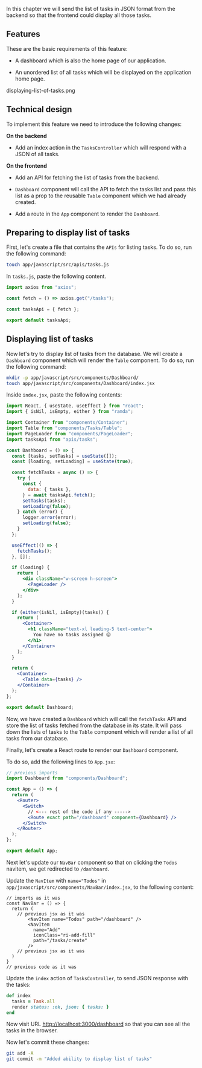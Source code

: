 In this chapter we will send the list of tasks in JSON format from the backend
so that the frontend could display all those tasks.

## Features

These are the basic requirements of this feature:

- A dashboard which is also the home page of our application.

- An unordered list of all tasks which will be displayed on the application home
  page.

<image>displaying-list-of-tasks.png</image>

## Technical design

To implement this feature we need to introduce the following changes:

**On the backend**

- Add an index action in the `TasksController` which will respond with a JSON of
  all tasks.

**On the frontend**

- Add an API for fetching the list of tasks from the backend.

- `Dashboard` component will call the API to fetch the tasks list and pass this
  list as a prop to the reusable `Table` component which we had already created.

- Add a route in the `App` component to render the `Dashboard`.

## Preparing to display list of tasks

First, let's create a file that contains the `APIs` for listing tasks. To do so,
run the following command:

```bash
touch app/javascript/src/apis/tasks.js
```

In `tasks.js`, paste the following content.

```js
import axios from "axios";

const fetch = () => axios.get("/tasks");

const tasksApi = { fetch };

export default tasksApi;
```

## Displaying list of tasks

Now let's try to display list of tasks from the database. We will create a
`Dashboard` component which will render the `Table` component. To do so, run the
following command:

```bash
mkdir -p app/javascript/src/components/Dashboard/
touch app/javascript/src/components/Dashboard/index.jsx
```

Inside `index.jsx`, paste the following contents:

```jsx
import React, { useState, useEffect } from "react";
import { isNil, isEmpty, either } from "ramda";

import Container from "components/Container";
import Table from "components/Tasks/Table";
import PageLoader from "components/PageLoader";
import tasksApi from "apis/tasks";

const Dashboard = () => {
  const [tasks, setTasks] = useState([]);
  const [loading, setLoading] = useState(true);

  const fetchTasks = async () => {
    try {
      const {
        data: { tasks },
      } = await tasksApi.fetch();
      setTasks(tasks);
      setLoading(false);
    } catch (error) {
      logger.error(error);
      setLoading(false);
    }
  };

  useEffect(() => {
    fetchTasks();
  }, []);

  if (loading) {
    return (
      <div className="w-screen h-screen">
        <PageLoader />
      </div>
    );
  }

  if (either(isNil, isEmpty)(tasks)) {
    return (
      <Container>
        <h1 className="text-xl leading-5 text-center">
          You have no tasks assigned 😔
        </h1>
      </Container>
    );
  }

  return (
    <Container>
      <Table data={tasks} />
    </Container>
  );
};

export default Dashboard;
```

Now, we have created a `Dashboard` which will call the `fetchTasks` API and
store the list of tasks fetched from the database in its state. It will pass
down the lists of tasks to the `Table` component which will render a list of all
tasks from our database.

Finally, let's create a React route to render our `Dashboard` component.

To do so, add the following lines to `App.jsx`:

```jsx
// previous imports
import Dashboard from "components/Dashboard";

const App = () => {
  return (
    <Router>
      <Switch>
        // <--- rest of the code if any ----->
        <Route exact path="/dashboard" component={Dashboard} />
      </Switch>
    </Router>
  );
};

export default App;
```

Next let's update our `NavBar` component so that on clicking the `Todos`
navitem, we get redirected to `/dashboard`.

Update the `NavItem` with `name="Todos"` in
`app/javascript/src/components/NavBar/index.jsx`, to the following content:

```javascript{5}
// imports as it was
const NavBar = () => {
  return (
    // previous jsx as it was
        <NavItem name="Todos" path="/dashboard" />
        <NavItem
          name="Add"
          iconClass="ri-add-fill"
          path="/tasks/create"
        />
    // previous jsx as it was
  )
}
// previous code as it was
```

Update the `index` action of `TasksController`, to send JSON response with the
tasks:

```ruby
def index
  tasks = Task.all
  render status: :ok, json: { tasks: }
end
```

Now visit URL [http://localhost:3000/dashboard](http://localhost:3000/dashboard)
so that you can see all the tasks in the browser.

Now let's commit these changes:

```bash
git add -A
git commit -m "Added ability to display list of tasks"
```
